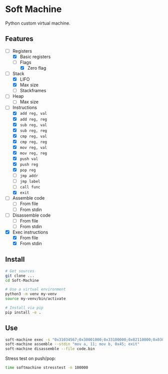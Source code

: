 # Soft Machine

Python custom virtual machine.

## Features

* [ ] Registers
    * [x] Basic registers
    * [ ] Flags
        * [x] Zero flag 
* [ ] Stack
    * [x] LIFO
    * [x] Max size 
    * [ ] Stackframes
* [ ] Heap
    * [ ] Max size
* [ ] Instructions
    * [x] `add reg, val`
    * [x] `add reg, reg`
    * [x] `sub reg, val`
    * [x] `sub reg, reg`
    * [x] `cmp reg, val`
    * [x] `cmp reg, reg`
    * [x] `mov reg, val`
    * [x] `mov reg, reg`
    * [x] `push val`
    * [x] `push reg`
    * [x] `pop reg`
    * [ ] `jmp addr`
    * [ ] `jmp label`
    * [ ] `call func`
    * [x] `exit`
* [ ] Assemble code
    * [ ] From file
    * [ ] From stdin
* [ ] Disassemble code
    * [ ] From file
    * [ ] From stdin
* [x] Exec instructions
    * [x] From file
    * [x] From stdin

## Install

```sh 
# Get sources
git clone ...
cd Soft-Machine

# Use a virtual environment
python3 -m venv my-venv
source my-venv/bin/activate

# Install via pip
pip install -e .
```

## Use

```sh
soft-machine exec -s "0x31034567;0x30001000;0x33100000;0x02110000;0x03000000;0x41120000;0x80000000"
soft-machine assemble --stdin "mov a, 11; mov b, 0x45; exit"
soft-machine disassemble --file code.bin
```

Stress test on push/pop:

```sh 
time softmachine stresstest -n 100000
```
